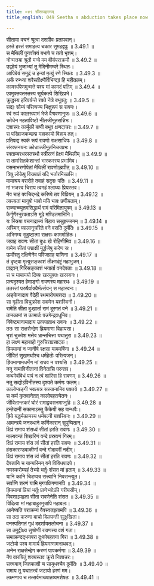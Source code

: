 ```yaml
---
title: ०४९ सीतापहरणम्
title_english: 049 Seetha s abduction takes place now

---
```

<div class="audioEmbed"  caption="श्रीराम-हरिसीताराममूर्ति-घनपाठिभ्यां वचनम्" src="https://archive.org/download/Ramayana-recitation-Sriram-harisItArAmamUrti-Ghanapaati-v2/Kanda_3/Kanda_3_ARK-049-Sitaa_Apaharnam.mp3"></div>

सीताया वचनं श्रुत्वा दशग्रीवः प्रतापवान्।  
हस्ते हस्तं समाहत्य चकार सुमहद्वपुः ॥ 3.49.1 ॥   
स मैथिलीं पुनर्वाक्यं बभाषे च ततो भृशम्।  
नोन्मत्तया श्रुतौ मन्ये मम वीर्यपराक्रमौ ॥ 3.49.2 ॥   
उद्वहेयं भुजाभ्यां तु मेदिनीमम्बरे स्थितः।  
आपिबेयं समुद्रं च हन्यां मृत्युं रणे स्थितः ॥ 3.49.3 ॥   
अर्कं रुन्ध्यां शरैस्तीक्ष्णैर्विभिन्द्यां हि महीतलम्।  
कामरूपिणमुन्मत्ते पश्य मां कामदं पतिम् ॥ 3.49.4 ॥   
एवमुक्तवतस्तस्य सूर्यकल्पे शिखिप्रभे।  
क्रुद्धस्य हरिपर्यन्ते रक्ते नेत्रे बभूवतुः ॥ 3.49.5 ॥   
सद्यः सौम्यं परित्यज्य भिक्षुरूपं स रावणः।  
स्वं रूपं कालरूपाभं भेजे वैश्रवणानुजः ॥ 3.49.6 ॥   
क्रोधेन महताविष्टो नीलजीमूतसन्निभः।  
दशास्यः कार्मुकी बाणी बभूव क्षणदाचरः ॥ 3.49.7 ॥   
स परिव्राजकच्छद्म महाकायो विहाय तत्।  
प्रतिपद्य स्वकं रूपं रावणो राक्षसाधिपः ॥ 3.49.8 ॥   
संरक्तनयनः क्रोधाज्जीमूतनिचयप्रभः।  
रक्ताम्बरधरस्तस्थौ स्त्रीरत्नं प्रेक्ष्य मैथिलीम् ॥ 3.49.9 ॥   
स तामसितकेशान्तां भास्करस्य प्रभामिव।  
वसनाभरणोपेतां मैथिलीं रावणोऽब्रवीत् ॥ 3.49.10 ॥   
त्रिषु लोकेषु विख्यातं यदि भर्तारमिच्छसि।  
मामाश्रय वरारोहे तवाहं सदृशः पतिः ॥ 3.49.11 ॥   
मां भजस्व चिराय त्वमहं श्लाघ्यः प्रियस्तव।  
नैव चाहं क्वचिद्भद्रे करिष्ये तव विप्रियम् ॥ 3.49.12 ॥   
त्यज्यतां मानुषो भावो मयि भावः प्रणीयताम्।  
राज्याच्च्युतमसिद्धार्थं रामं परिमितायुषम् ॥ 3.49.13 ॥   
कैर्गुणैरनुरक्ताऽसि मूढे मण्डितमानिनि।  
यः स्त्रिया वचनाद्राज्यं विहाय ससुहृज्जनम् ॥ 3.49.14 ॥   
अस्मिन् व्यालानुचरिते वने वसति दुर्मतिः ॥ 3.49.15 ॥   
अभिगम्य सुदुष्टात्मा राक्षसः काममोहितः।  
जग्राह रावणः सीतां बुधः खे रोहिणीमिव ॥ 3.49.16 ॥   
वामेन सीतां पद्माक्षीं मूर्द्धजेषु करेण सः।  
ऊर्वोस्तु दक्षिणेनैव परिजग्राह पाणिना ॥ 3.49.17 ॥   
तं दृष्ट्वा मृत्युसङ्काशं तीक्ष्णदंष्ट्रं महाभुजम्।  
प्राद्रवन् गिरिसङ्काशं भयार्ता वनदेवताः ॥ 3.49.18 ॥   
स च मायामयो दिव्यः खरयुक्तः खरस्वनः।  
प्रत्यदृश्यत हेमाङ्गो रावणस्य महारथः ॥ 3.49.19 ॥   
ततस्तां परुषैर्वाक्यैर्भर्त्सयन् स महास्वनः।  
अङ्केनादाय वैदेहीं रथमारोपयत्तदा ॥ 3.49.20 ॥   
सा गृहीता विचुक्रोश रावणेन यशस्विनी।  
रामेति सीता दुःखार्ता रामं दूरगतं वने ॥ 3.49.21 ॥   
तामकामां स कामार्तः पन्नगेन्द्रवधूमिव।  
विवेष्टमानामादाय उत्पपाताथ रावणः ॥ 3.49.22 ॥   
ततः सा राक्षसेन्द्रेण ह्रियमाणा विहायसा।  
भृशं चुक्रोश मत्तेव भ्रान्तचित्ता यथातुरा ॥ 3.49.23 ॥   
हा लक्ष्ण महाबाहो गुरुचित्तप्रसादक।  
ह्रियमाणां न जानीषे रक्षसा माममर्षिणा ॥ 3.49.24 ॥   
जीवितं सुखमर्थांश्च धर्महेतोः परित्यजन्।  
ह्रियमाणामधर्मेण मां राघव न पश्यसि ॥ 3.49.25 ॥   
ननु नामाविनीतानां विनेतासि परन्तप।  
कथमेवंविधं पापं न त्वं शास्सि हि रावणम् ॥ 3.49.26 ॥   
नतु सद्योऽविनीतस्य दृश्यते कर्मणः फलम्।  
कालोप्यङ्गी भवत्यत्र सस्यानामिव पक्तये ॥ 3.49.27 ॥   
स कर्म कृतवानेतत् कालोपहतचेतनः।  
जीवितान्तकरं घोरं रामाद्व्यसनमाप्नुहि ॥ 3.49.28 ॥   
हन्तेदानीं सकामाऽस्तु कैकेयी सह बान्धवैः।  
ह्रिये यद्धर्मकामस्य धर्मपत्नी यशस्विनः ॥ 3.49.29 ॥   
आमन्त्रये जनस्थाने कर्णिकारान् सुपुष्पितान्।  
क्षिप्रं रामाय शंसध्वं सीतां हरति रावणः ॥ 3.49.30 ॥   
माल्यवन्तं शिखरिणं वन्दे प्रस्रवणं गिरम्।  
क्षिप्रं रामाय शंस त्वं सीतां हरति रावणः ॥ 3.49.31 ॥   
हंसकारण्डवाकीर्णां वन्दे गोदावरीं नदीम्।  
क्षिप्रं रामाय शंस त्वं सीतां हरति रावणः ॥ 3.49.32 ॥   
दैवतानि च यान्यस्मिन् वने विविधपादपे।  
नमस्करोम्यहं तेभ्यो भर्तुः शंसत मां हृताम् ॥ 3.49.33 ॥   
यानि कानि चिदप्यत्र सत्त्वानि निवसन्त्युत।  
सर्वाणि शरणं यामि मृगपक्षिगणानपि ॥ 3.49.34 ॥   
ह्रियमाणां प्रियां भर्तुः प्राणेभ्योऽपि गरीयसीम्।  
विवशाऽपहृता सीता रावणेनेति शंसत ॥ 3.49.35 ॥   
विदित्वा मां महाबाहुरमुत्रापि महाबलः।  
आनेष्यति पराक्रम्य वैवस्वतहृतामपि ॥ 3.49.36 ॥   
सा तदा करुणा वाचो विलपन्ती सुदुःखिता।  
वनस्पतिगतं गृध्रं ददर्शायतलोचना ॥ 3.49.37 ॥   
सा तमुद्वीक्ष्य सुश्रोणी रावणस्य वशं गता।  
समाक्रन्दद्भयपरा दुःकोपहतया गिरा ॥ 3.49.38 ॥   
जटोयो पश्य मामार्य ह्रियमाणामनाथवत्।  
अनेन राक्षसेन्द्रेण करुणं पापकर्मणा ॥ 3.49.39 ॥   
नैष वारयितुं शक्यस्तव क्रूरो निशाचरः।  
सत्त्ववान् जितकाशी च सायुधश्चैव दुर्मतिः ॥ 3.49.40 ॥   
रामाय तु यथातत्त्वं जटायो हरणं मम।  
लक्ष्मणाय च तत्सर्वमाख्यातव्यमशेषतः ॥ 3.49.41 ॥   